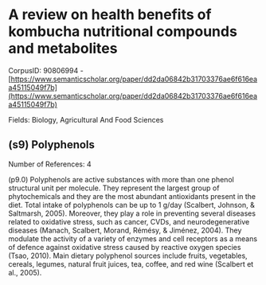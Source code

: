 # A review on health benefits of kombucha nutritional compounds and metabolites

CorpusID: 90806994 - [https://www.semanticscholar.org/paper/dd2da06842b31703376ae6f616eaa45115049f7b](https://www.semanticscholar.org/paper/dd2da06842b31703376ae6f616eaa45115049f7b)

Fields: Biology, Agricultural And Food Sciences

## (s9) Polyphenols
Number of References: 4

(p9.0) Polyphenols are active substances with more than one phenol structural unit per molecule. They represent the largest group of phytochemicals and they are the most abundant antioxidants present in the diet. Total intake of polyphenols can be up to 1 g/day (Scalbert, Johnson, & Saltmarsh, 2005). Moreover, they play a role in preventing several diseases related to oxidative stress, such as cancer, CVDs, and neurodegenerative diseases (Manach, Scalbert, Morand, Rémésy, & Jiménez, 2004). They modulate the activity of a variety of enzymes and cell receptors as a means of defence against oxidative stress caused by reactive oxygen species (Tsao, 2010). Main dietary polyphenol sources include fruits, vegetables, cereals, legumes, natural fruit juices, tea, coffee, and red wine (Scalbert et al., 2005).
